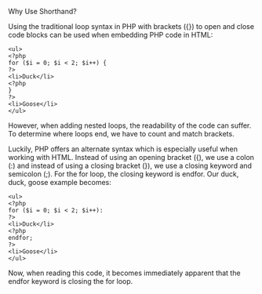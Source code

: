 Why Use Shorthand?

Using the traditional loop syntax in PHP with brackets ({}) to open and close code blocks can be used when embedding PHP code in HTML:

```
<ul>
<?php
for ($i = 0; $i < 2; $i++) {
?>
<li>Duck</li>
<?php
}
?>
<li>Goose</li>
</ul>

```

However, when adding nested loops, the readability of the code can suffer. To determine where loops end, we have to count and match brackets.

Luckily, PHP offers an alternate syntax which is especially useful when working with HTML. Instead of using an opening bracket ({), we use a colon (:) and instead of using a closing bracket (}), we use a closing keyword and semicolon (;). For the for loop, the closing keyword is endfor. Our duck, duck, goose example becomes:

```
<ul>
<?php
for ($i = 0; $i < 2; $i++):
?>
<li>Duck</li>
<?php
endfor;
?>
<li>Goose</li>
</ul>

```

Now, when reading this code, it becomes immediately apparent that the endfor keyword is closing the for loop.
